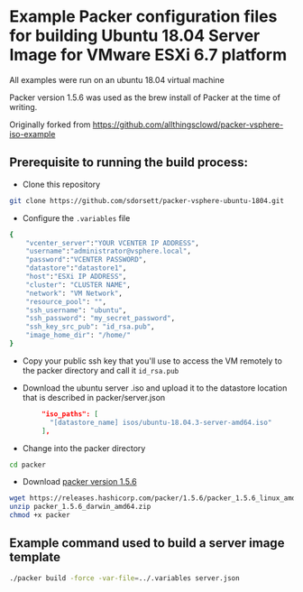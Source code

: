 # Example Packer configuration files for building Ubuntu 18.04 Server Image for VMware ESXi 6.7 platform

All examples were run on an ubuntu 18.04 virtual machine

Packer version 1.5.6 was used as the brew install of Packer at the time of writing.

Originally forked from https://github.com/allthingsclowd/packer-vsphere-iso-example

## Prerequisite to running the build process:

- Clone this repository

``` bash
git clone https://github.com/sdorsett/packer-vsphere-ubuntu-1804.git 
```

- Configure the `.variables` file

``` bash
{
    "vcenter_server":"YOUR VCENTER IP ADDRESS",
    "username":"administrator@vsphere.local",
    "password":"VCENTER PASSWORD",
    "datastore":"datastore1",
    "host":"ESXi IP ADDRESS",
    "cluster": "CLUSTER NAME",
    "network": "VM Network",
    "resource_pool": "",
    "ssh_username": "ubuntu",
    "ssh_password": "my_secret_password",
    "ssh_key_src_pub": "id_rsa.pub",
    "image_home_dir": "/home/"
}
```

- Copy your public ssh key that you'll use to access the VM remotely to the packer directory and call it `id_rsa.pub`

- Download the ubuntu server .iso and upload it to the datastore location that is described in packer/server.json 

``` json
        "iso_paths": [
          "[datastore_name] isos/ubuntu-18.04.3-server-amd64.iso"
        ],
```

- Change into the packer directory

``` bash
cd packer
```

- Download [packer version 1.5.6](https://releases.hashicorp.com/packer/1.5.6/packer_1.5.6_linux_amd64.zip)

```bash
wget https://releases.hashicorp.com/packer/1.5.6/packer_1.5.6_linux_amd64.zip
unzip packer_1.5.6_darwin_amd64.zip
chmod +x packer
```

## Example command used to build a server image template

``` bash
./packer build -force -var-file=../.variables server.json
```
